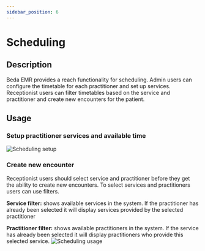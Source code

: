 ```yaml
---
sidebar_position: 6
---
```


# Scheduling
## Description
Beda EMR provides a reach functionality for scheduling. Admin users can configure the timetable for each practitioner and set up services. Receptionist users can filter timetables based on the service and practitioner and create new encounters for the patient.
## Usage
### Setup practitioner services and available time
![Scheduling setup](/img/scheduling_setup.gif)
### Create new encounter
Receptionist users should select service and practitioner before they get the ability to create new encounters. To select services and practitioners users can use filters.

**Service filter:** shows available services in the system. If the practitioner has already been selected it will display services provided by the selected practitioner

**Practitioner filter:** shows available practitioners in the system. If the service has already been selected it will display practitioners who provide this selected service.
![Scheduling usage](/img/scheduling_usage.gif)